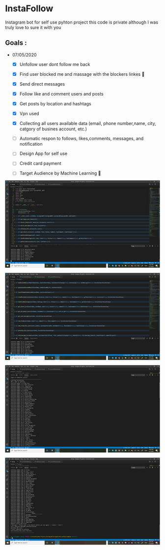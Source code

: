 # InstaFollow

Instagram bot for self use
pyhton project this code is private although I was truly love to sure it with you

## Goals :    
- 07/05/2020
    - [X] Unfollow user dont follow me back
    - [X] Find user blocked me and massage with the blockers linkes 🔗
    - [X] Send direct messages 
    - [X] Follow like and comment users and posts 
    - [X] Get posts by location and hashtags 
    - [X] Vpn used 
    - [X] Collecting all users available data (email, phone number,name, city, catgory of busines account, etc.)     
    - [ ] Automatic respon to follows, likes,comments, messages, and notification 
    - [ ] Design App for self use 
    - [ ] Credit card payment
    - [ ] Target Audience by Machine Learning 🎯 
    
    

![alt text](https://raw.githubusercontent.com/morbargig/InstaFollow/master/photos/Screenshot%20(68).png)

![alt text](https://raw.githubusercontent.com/morbargig/InstaFollow/master/photos/Screenshot%20(70).png)

![alt text](https://raw.githubusercontent.com/morbargig/InstaFollow/master/photos/Screenshot%20(71).png)

![alt text](https://raw.githubusercontent.com/morbargig/InstaFollow/master/photos/Screenshot%20(73).png)


